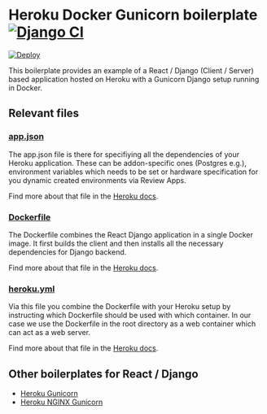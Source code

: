 # Heroku Docker Gunicorn boilerplate [![Django CI](https://github.com/scoutbee/heroku-docker-gunicorn-boilerplate/workflows/Django%20CI/badge.svg)](https://github.com/scoutbee/heroku-docker-gunicorn-boilerplate/actions)

[![Deploy](https://www.herokucdn.com/deploy/button.svg)](https://heroku.com/deploy?template=https://github.com/scoutbee/heroku-docker-gunicorn-boilerplate)

This boilerplate provides an example of a React / Django (Client / Server) based application hosted on Heroku with a Gunicorn Django setup running in Docker.

## Relevant files

### [app.json](https://github.com/scoutbee/heroku-docker-gunicorn-boilerplate/blob/master/heroku.yml)

The app.json file is there for specifiying all the dependencies of your Heroku application. These can be addon-specific ones (Postgres e.g.), environment variables which needs to be set or hardware specification for you dynamic created environments via Review Apps.

Find more about that file in the [Heroku docs](https://devcenter.heroku.com/articles/app-json-schema).

### [Dockerfile](https://github.com/scoutbee/heroku-docker-gunicorn-boilerplate/blob/master/Dockerfile)

The Dockerfile combines the React Django application in a single Docker image. It first builds the client and then installs all the necessary dependencies for Django backend.

Find more about that file in the [Heroku docs](https://devcenter.heroku.com/articles/container-registry-and-runtime#dockerfile-commands-and-runtime).

### [heroku.yml](https://github.com/scoutbee/heroku-docker-gunicorn-boilerplate/blob/master/heroku.yml)

Via this file you combine the Dockerfile with your Heroku setup by instructing which Dockerfile should be used with which container. In our case we use the Dockerfile in the root directory as a web container which can act as a web server.

Find more about that file in the [Heroku docs](https://devcenter.heroku.com/articles/build-docker-images-heroku-yml).

## Other boilerplates for React / Django

- [Heroku Gunicorn](https://github.com/scoutbee/heroku-gunicorn-boilerplate)
- [Heroku NGINX Gunicorn](https://github.com/scoutbee/heroku-nginx-gunicorn-boilerplate)


